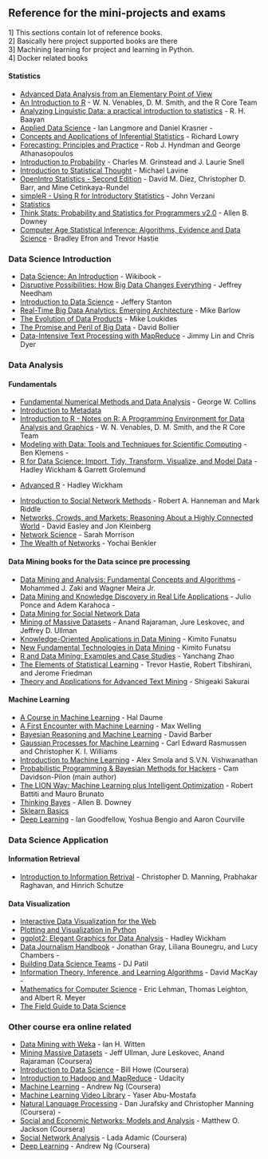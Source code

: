 ## Reference for the mini-projects and exams

1] This sections contain lot of reference books.<br>
2] Basically here project supported books are there <br>
3] Machining learning for project and learning in Python.<br>
4] Docker related books


#### Statistics
* [Advanced Data Analysis from an Elementary Point of View](http://www.stat.cmu.edu/~cshalizi/ADAfaEPoV/ADAfaEPoV.pdf)
* [An Introduction to R](http://cran.r-project.org/doc/manuals/R-intro.pdf) - W. N. Venables, D. M. Smith, and the R Core Team 
* [Analyzing Linguistic Data: a practical introduction to statistics](http://www.ualberta.ca/~baayen/publications/baayenCUPstats.pdf) - R. H. Baayan 
* [Applied Data Science](http://columbia-applied-data-science.github.io/appdatasci.pdf) - Ian Langmore and Daniel Krasner - 
* [Concepts and Applications of Inferential Statistics](http://vassarstats.net/textbook/) - Richard Lowry
* [Forecasting: Principles and Practice](https://www.otexts.org/fpp/) - Rob J. Hyndman and George Athanasopoulos
* [Introduction to Probability](http://www.dartmouth.edu/~chance/teaching_aids/books_articles/probability_book/pdf.html) - Charles M. Grinstead and J. Laurie Snell
* [Introduction to Statistical Thought](http://www.math.umass.edu/~lavine/Book/book.pdf) - Michael Lavine
* [OpenIntro Statistics - Second Edition](http://www.openintro.org/stat/textbook.php) - David M. Diez, Christopher D. Barr, and Mine Cetinkaya-Rundel
* [simpleR - Using R for Introductory Statistics](http://cran.r-project.org/doc/contrib/Verzani-SimpleR.pdf) - John Verzani 
* [Statistics](http://upload.wikimedia.org/wikipedia/commons/8/82/Statistics.pdf)
* [Think Stats: Probability and Statistics for Programmers v2.0](http://greenteapress.com/thinkstats2/thinkstats2.pdf) - Allen B. Downey 
* [Computer Age Statistical Inference: Algorithms, Evidence and Data Science](https://web.stanford.edu/~hastie/CASI/) - Bradley Efron and Trevor Hastie
### Data Science Introduction
* [Data Science: An Introduction](http://en.wikibooks.org/wiki/Data_Science:_An_Introduction) - Wikibook -
* [Disruptive Possibilities: How Big Data Changes Everything](http://www.amazon.com/Disruptive-Possibilities-Data-Changes-Everything-ebook/dp/B00CLH387W) - Jeffrey Needham 
* [Introduction to Data Science](http://jsresearch.net/) - Jeffery Stanton
* [Real-Time Big Data Analytics: Emerging Architecture](http://www.amazon.com/Real-Time-Big-Data-Analytics-Architecture-ebook/dp/B00DO33RSW) - Mike Barlow 
* [The Evolution of Data Products](http://www.amazon.com/The-Evolution-Data-Products-ebook/dp/B005QEKQUY/ref=sr_1_63?s=digital-text&ie=UTF8&qid=1351898530&sr=1-63) - Mike Loukides 
* [The Promise and Peril of Big Data](http://www.aspeninstitute.org/sites/default/files/content/docs/pubs/The_Promise_and_Peril_of_Big_Data.pdf) - David Bollier
* [Data-Intensive Text Processing with MapReduce](http://lintool.github.io/MapReduceAlgorithms/MapReduce-book-final.pdf) - Jimmy Lin and Chris Dyer 


### Data Analysis
#### Fundamentals
* [Fundamental Numerical Methods and Data Analysis](http://ads.harvard.edu/books/1990fnmd.book/) - George W. Collins
* [Introduction to Metadata](http://www.getty.edu/research/publications/electronic_publications/intrometadata/index.html)
* [Introduction to R - Notes on R: A Programming Environment for Data Analysis and Graphics](http://cran.r-project.org/doc/manuals/R-intro.pdf) - W. N. Venables, D. M. Smith, and the R Core Team
* [Modeling with Data: Tools and Techniques for Scientific Computing](http://modelingwithdata.org/about_the_book.html) - Ben Klemens - 
* [R for Data Science: Import, Tidy, Transform, Visualize, and Model Data](http://r4ds.had.co.nz/) - Hadley Wickham & Garrett Grolemund 
- [Advanced R](http://adv-r.had.co.nz/) - Hadley Wickham 
* [Introduction to Social Network Methods](http://faculty.ucr.edu/~hanneman/nettext/) - Robert A. Hanneman and Mark Riddle 
* [Networks, Crowds, and Markets: Reasoning About a Highly Connected World](http://www.cs.cornell.edu/home/kleinber/networks-book/) - David Easley and Jon Kleinberg
* [Network Science](http://barabasilab.neu.edu/networksciencebook/downlPDF.html) - Sarah Morrison 
* [The Wealth of Networks](http://www.benkler.org/Benkler_Wealth_Of_Networks.pdf) - Yochai Benkler 



#### Data Mining books for the Data scince pre processing
* [Data Mining and Analysis: Fundamental Concepts and Algorithms](https://repo.palkeo.com/algo/information-retrieval/Data%20mining%20and%20analysis.pdf) - Mohammed J. Zaki and Wagner Meira Jr. 
* [Data Mining and Knowledge Discovery in Real Life Applications](http://www.intechopen.com/books/data_mining_and_knowledge_discovery_in_real_life_applications) - Julio Ponce and Adem Karahoca - 
* [Data Mining for Social Network Data](http://link.springer.com/book/10.1007%2F978-1-4419-6287-4)
* [Mining of Massive Datasets](http://infolab.stanford.edu/~ullman/mmds/book.pdf) - Anand Rajaraman, Jure Leskovec, and Jeffrey D. Ullman 
* [Knowledge-Oriented Applications in Data Mining](http://www.intechopen.com/books/knowledge-oriented-applications-in-data-mining) - Kimito Funatsu 
* [New Fundamental Technologies in Data Mining](http://www.intechopen.com/books/new-fundamental-technologies-in-data-mining) - Kimito Funatsu 
* [R and Data Mining: Examples and Case Studies](http://cran.r-project.org/doc/contrib/Zhao_R_and_data_mining.pdf) - Yanchang Zhao 
* [The Elements of Statistical Learning](http://statweb.stanford.edu/~tibs/ElemStatLearn/) - Trevor Hastie, Robert Tibshirani, and Jerome Friedman 
* [Theory and Applications for Advanced Text Mining](http://www.intechopen.com/books/theory-and-applications-for-advanced-text-mining) - Shigeaki Sakurai


#### Machine Learning
* [A Course in Machine Learning](http://ciml.info/) - Hal Daume
* [A First Encounter with Machine Learning](https://www.ics.uci.edu/~welling/teaching/273ASpring10/IntroMLBook.pdf) - Max Welling 
* [Bayesian Reasoning and Machine Learning](http://web4.cs.ucl.ac.uk/staff/D.Barber/textbook/031013.pdf) - David Barber
* [Gaussian Processes for Machine Learning](http://www.gaussianprocess.org/gpml/chapters/) - Carl Edward Rasmussen and Christopher K. I. Williams 
* [Introduction to Machine Learning](http://alex.smola.org/drafts/thebook.pdf) - Alex Smola and S.V.N. Vishwanathan 
* [Probabilistic Programming & Bayesian Methods for Hackers](http://camdavidsonpilon.github.io/Probabilistic-Programming-and-Bayesian-Methods-for-Hackers/) - Cam Davidson-Pilon (main author)
* [The LION Way: Machine Learning plus Intelligent Optimization](http://www.lionsolver.com/LIONbook/) - Robert Battiti and Mauro Brunato
* [Thinking Bayes](http://www.greenteapress.com/thinkbayes/) - Allen B. Downey 
* [Sklearn Basics](http://nbviewer.ipython.org/github/jakevdp/sklearn_scipy2013/tree/master/notebooks/)
* [Deep Learning](http://www.deeplearningbook.org) - Ian Goodfellow, Yoshua Bengio and Aaron Courville

### Data Science Application
#### Information Retrieval
* [Introduction to Information Retrival](http://nlp.stanford.edu/IR-book/) - Christopher D. Manning, Prabhakar Raghavan, and Hinrich Schutze 

#### Data Visualization
* [Interactive Data Visualization for the Web](http://chimera.labs.oreilly.com/books/1230000000345/index.html)
* [Plotting and Visualization in Python](http://nbviewer.ipython.org/urls/gist.github.com/fonnesbeck/5850463/raw/a29d9ffb863bfab09ff6c1fc853e1d5bf69fe3e4/3.+Plotting+and+Visualization.ipynb)
* [ggplot2: Elegant Graphics for Data Analysis](https://github.com/hadley/ggplot2-book) - Hadley Wickham
* [Data Journalism Handbook](http://datajournalismhandbook.org/1.0/en/) - Jonathan Gray, Liliana Bounegru, and Lucy Chambers - 
* [Building Data Science Teams](http://assets.en.oreilly.com/1/eventseries/23/Building-Data-Science-Teams.pdf) - DJ Patil 
* [Information Theory, Inference, and Learning Algorithms](http://www.inference.phy.cam.ac.uk/itprnn/book.html) - David MacKay - 
* [Mathematics for Computer Science](http://ocw.mit.edu/courses/electrical-engineering-and-computer-science/6-042j-mathematics-for-computer-science-fall-2010/readings/MIT6_042JF10_notes.pdf) - Eric Lehman, Thomas Leighton, and Albert R. Meyer
* [The Field Guide to Data Science](http://www.boozallen.com/media/file/The-Field-Guide-to-Data-Science.pdf)


### Other course era online related
* [Data Mining with Weka](http://www.cs.waikato.ac.nz/ml/weka/mooc/dataminingwithweka/) - Ian H. Witten 
* [Mining Massive Datasets](https://class.coursera.org/mmds-002) - Jeff Ullman, Jure Leskovec, Anand Rajaraman (Coursera)
* [Introduction to Data Science](https://class.coursera.org/datasci-001/class) - Bill Howe (Coursera)
* [Introduction to Hadoop and MapReduce](https://www.udacity.com/course/ud617) - Udacity
* [Machine Learning](https://class.coursera.org/ml-003/class) - Andrew Ng (Coursera) 
* [Machine Learning Video Library](http://work.caltech.edu/library/#!?goback=.gde_35222_member_5810981726511443971) - Yaser Abu-Mostafa 
* [Natural Language Processing](https://class.coursera.org/nlp/lecture/preview) - Dan Jurafsky and Christopher Manning (Coursera) - 
* [Social and Economic Networks: Models and Analysis](https://class.coursera.org/networksonline-001/class) - Matthew O. Jackson (Coursera)
* [Social Network Analysis](https://class.coursera.org/sna-003/class) - Lada Adamic (Coursera)
* [Deep Learning](https://www.coursera.org/specializations/deep-learning) - Andrew Ng (Coursera)
